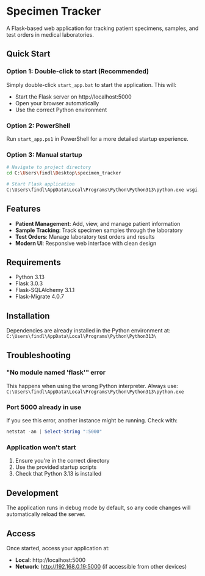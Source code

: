 # Specimen Tracker

A Flask-based web application for tracking patient specimens, samples, and test orders in medical laboratories.

## Quick Start

### Option 1: Double-click to start (Recommended)
Simply double-click `start_app.bat` to start the application. This will:
- Start the Flask server on http://localhost:5000
- Open your browser automatically
- Use the correct Python environment

### Option 2: PowerShell
Run `start_app.ps1` in PowerShell for a more detailed startup experience.

### Option 3: Manual startup
```bash
# Navigate to project directory
cd C:\Users\findl\Desktop\specimen_tracker

# Start Flask application
C:\Users\findl\AppData\Local\Programs\Python\Python313\python.exe wsgi.py
```

## Features

- **Patient Management**: Add, view, and manage patient information
- **Sample Tracking**: Track specimen samples through the laboratory
- **Test Orders**: Manage laboratory test orders and results
- **Modern UI**: Responsive web interface with clean design

## Requirements

- Python 3.13
- Flask 3.0.3
- Flask-SQLAlchemy 3.1.1
- Flask-Migrate 4.0.7

## Installation

Dependencies are already installed in the Python environment at:
`C:\Users\findl\AppData\Local\Programs\Python\Python313\`

## Troubleshooting

### "No module named 'flask'" error
This happens when using the wrong Python interpreter. Always use:
`C:\Users\findl\AppData\Local\Programs\Python\Python313\python.exe`

### Port 5000 already in use
If you see this error, another instance might be running. Check with:
```powershell
netstat -an | Select-String ":5000"
```

### Application won't start
1. Ensure you're in the correct directory
2. Use the provided startup scripts
3. Check that Python 3.13 is installed

## Development

The application runs in debug mode by default, so any code changes will automatically reload the server.

## Access

Once started, access your application at:
- **Local**: http://localhost:5000
- **Network**: http://192.168.0.19:5000 (if accessible from other devices)

